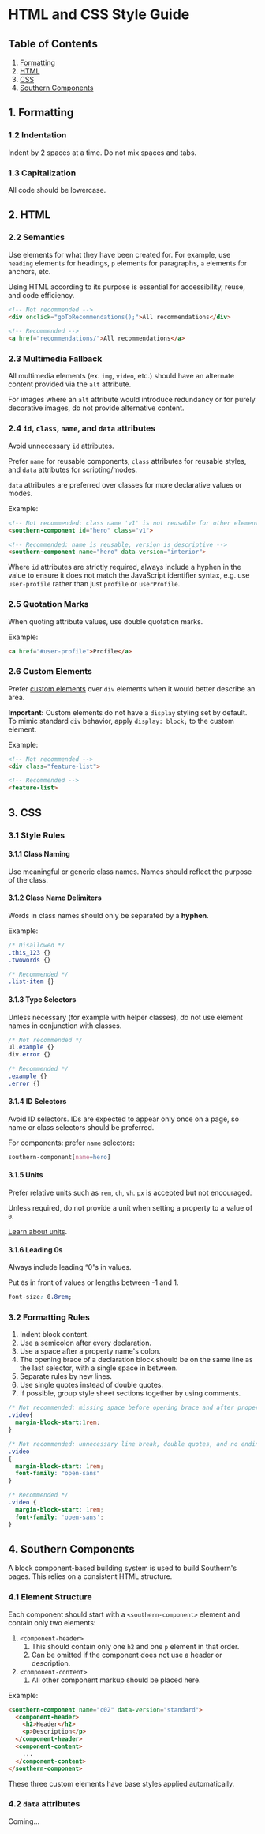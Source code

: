 # HTML and CSS Style Guide

## Table of Contents
1. [Formatting](#1-formatting)
2. [HTML](#2-html)
3. [CSS](#3-css)
4. [Southern Components](#4-southern-components)

## 1. Formatting
### 1.2 Indentation
Indent by 2 spaces at a time. Do not mix spaces and tabs.

### 1.3 Capitalization
All code should be lowercase.

## 2. HTML
### 2.2 Semantics
Use elements for what they have been created for. For example, use `heading` elements for headings, `p` elements for paragraphs, `a` elements for anchors, etc.

Using HTML according to its purpose is essential for accessibility, reuse, and code efficiency.
```html
<!-- Not recommended -->
<div onclick="goToRecommendations();">All recommendations</div>

<!-- Recommended -->
<a href="recommendations/">All recommendations</a>
```

### 2.3 Multimedia Fallback
All multimedia elements (ex. `img`, `video`, etc.) should have an alternate content provided via the `alt` attribute.

For images where an `alt` attribute would introduce redundancy or for purely decorative images, do not provide alternative content.

### 2.4 `id`, `class`, `name`, and `data` attributes
Avoid unnecessary `id` attributes.

Prefer `name` for reusable components, `class` attributes for reusable styles, and `data` attributes for scripting/modes.

`data` attributes are preferred over classes for more declarative values or modes.

Example:
```html
<!-- Not recommended: class name 'v1' is not reusable for other elements and not descriptive -->
<southern-component id="hero" class="v1">

<!-- Recommended: name is reusable, version is descriptive -->
<southern-component name="hero" data-version="interior">
```

Where `id` attributes are strictly required, always include a hyphen in the value to ensure it does not match the JavaScript identifier syntax, e.g. use `user-profile` rather than just `profile` or `userProfile`.

### 2.5 Quotation Marks
When quoting attribute values, use double quotation marks.

Example:
```html
<a href="#user-profile">Profile</a>
```

### 2.6 Custom Elements
Prefer [custom elements](https://developer.mozilla.org/en-US/docs/Web/API/Web_components/Using_custom_elements) over `div` elements when it would better describe an area.

**Important:** Custom elements do not have a `display` styling set by default. To mimic standard `div` behavior, apply `display: block;` to the custom element.

Example:
```html
<!-- Not recommended -->
<div class="feature-list">

<!-- Recommended -->
<feature-list>
```

## 3. CSS
### 3.1 Style Rules
#### 3.1.1 Class Naming
Use meaningful or generic class names. Names should reflect the purpose of the class.

#### 3.1.2 Class Name Delimiters
Words in class names should only be separated by a **hyphen**.

Example:
```css
/* Disallowed */
.this_123 {}
.twowords {}

/* Recommended */
.list-item {}
```

#### 3.1.3 Type Selectors
Unless necessary (for example with helper classes), do not use element names in conjunction with classes.

```css
/* Not recommended */
ul.example {}
div.error {}

/* Recommended */
.example {}
.error {}
```

#### 3.1.4 ID Selectors
Avoid ID selectors. IDs are expected to appear only once on a page, so name or class selectors should be preferred.

For components: prefer `name` selectors:
```css
southern-component[name=hero]
```

#### 3.1.5 Units
Prefer relative units such as `rem`, `ch`, `vh`. `px` is accepted but not encouraged.

Unless required, do not provide a unit when setting a property to a value of `0`.

[Learn about units](https://developer.mozilla.org/en-US/docs/Learn/CSS/Building_blocks/Values_and_units).

#### 3.1.6 Leading 0s
Always include leading “0”s in values.

Put `0`s in front of values or lengths between -1 and 1.

```css
font-size: 0.8rem;
```

### 3.2 Formatting Rules
1. Indent block content.
2. Use a semicolon after every declaration.
3. Use a space after a property name's colon.
4. The opening brace of a declaration block should be on the same line as the last selector, with a single space in between.
5. Separate rules by new lines.
6. Use single quotes instead of double quotes.
7. If possible, group style sheet sections together by using comments.

```css
/* Not recommended: missing space before opening brace and after property name colon */
.video{
  margin-block-start:1rem;
}

/* Not recommended: unnecessary line break, double quotes, and no ending semicolon */
.video
{
  margin-block-start: 1rem;
  font-family: "open-sans"
}

/* Recommended */
.video {
  margin-block-start: 1rem;
  font-family: 'open-sans';
}
```

## 4. Southern Components
A block component-based building system is used to build Southern's pages. This relies on a consistent HTML structure.

### 4.1 Element Structure
Each component should start with a `<southern-component>` element and contain only two elements:
1. `<component-header>`
    1. This should contain only one `h2` and one `p` element in that order.
    2. Can be omitted if the component does not use a header or description.
3. `<component-content>`
   1. All other component markup should be placed here.

Example:
```html
<southern-component name="c02" data-version="standard">
  <component-header>
    <h2>Header</h2>
    <p>Description</p>
  </component-header>
  <component-content>
    ...
  </component-content>
</southern-component>
```
These three custom elements have base styles applied automatically.

### 4.2 `data` attributes
Coming...
